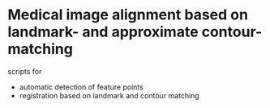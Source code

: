 # Medical image alignment based on landmark- and approximate contour-matching 

scripts for
- automatic detection of feature points
- registration based on landmark and contour matching

